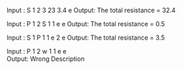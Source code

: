 Input : S 1 2 3 23 3.4 e 
Output: The total resistance = 32.4 

Input : P 1 2 S 1 1 e e
Output: The total resistance = 0.5 

Input : S 1 P 1 1 e 2 e
Output: The total resistance = 3.5 

Input : P 1 2 w 1 1 e e  
Output: Wrong Description 
